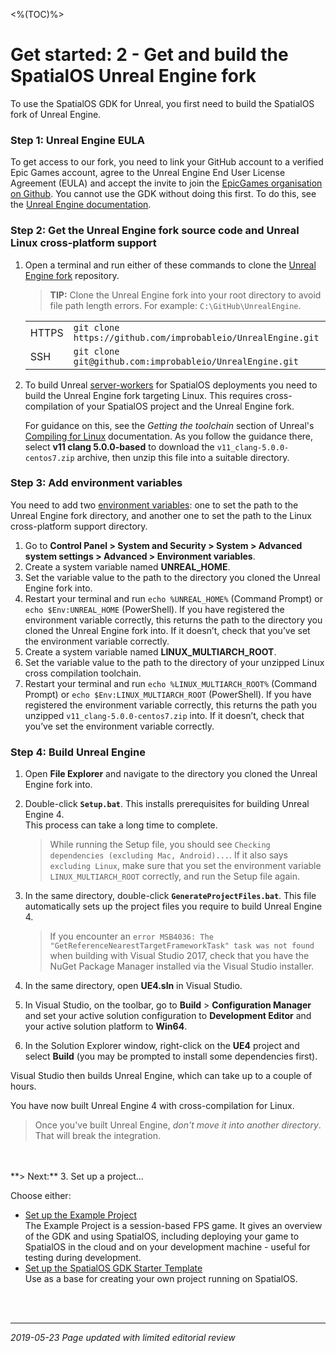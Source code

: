 <%(TOC)%>
# Get started: 2 - Get and build the SpatialOS Unreal Engine fork

To use the SpatialOS GDK for Unreal, you first need to build the SpatialOS fork of Unreal Engine.

### Step 1: Unreal Engine EULA

To get access to our fork, you need to link your GitHub account to a verified Epic Games account, agree to the Unreal Engine End User License Agreement (EULA) and accept the invite to join the [EpicGames organisation on Github](https://github.com/EpicGames). You cannot use the GDK without doing this first. To do this, see the [Unreal Engine documentation](https://www.unrealengine.com/en-US/ue4-on-github).

### Step 2: Get the Unreal Engine fork source code and Unreal Linux cross-platform support

1.  Open a terminal and run either of these commands to clone the [Unreal Engine fork](https://github.com/improbableio/UnrealEngine) repository.

    > **TIP:** Clone the Unreal Engine fork into your root directory to avoid file path length errors. For example: `C:\GitHub\UnrealEngine`. 

    |     |     |
    | --- | --- |
    | HTTPS | `git clone https://github.com/improbableio/UnrealEngine.git` |
    | SSH |`git clone git@github.com:improbableio/UnrealEngine.git`

2.  To build Unreal [server-workers]({{urlRoot}}/content/spatialos-concepts/workers-and-load-balancing#worker-instances-and-worker-types) for SpatialOS deployments you need to build the Unreal Engine fork targeting Linux. This requires cross-compilation of your SpatialOS project and the Unreal Engine fork.

    For guidance on this, see the _Getting the toolchain_ section of Unreal's [Compiling for Linux](https://wiki.unrealengine.com/Compiling_For_Linux) documentation. As you follow the guidance there, select **v11 clang 5.0.0-based** to download the `v11_clang-5.0.0-centos7.zip` archive, then unzip this file into a suitable directory.

### Step 3: Add environment variables

You need to add two [environment variables](https://docs.microsoft.com/en-us/windows/desktop/procthread/environment-variables): one to set the path to the Unreal Engine fork directory, and another one to set the path to the Linux cross-platform support directory.

1. Go to **Control Panel > System and Security > System > Advanced system settings > Advanced > Environment variables**.
2. Create a system variable named **UNREAL_HOME**.
3. Set the variable value to the path to the directory you cloned the Unreal Engine fork into.
4. Restart your terminal and run `echo %UNREAL_HOME%` (Command Prompt) or `echo $Env:UNREAL_HOME` (PowerShell). If you have registered the environment variable correctly, this returns the path to the directory you cloned the Unreal Engine fork into. If it doesn’t, check that you’ve set the environment variable correctly.
5. Create a system variable named **LINUX_MULTIARCH_ROOT**.
6. Set the variable value to the path to the directory of your unzipped Linux cross compilation toolchain.
7. Restart your terminal and run `echo %LINUX_MULTIARCH_ROOT%` (Command Prompt) or `echo $Env:LINUX_MULTIARCH_ROOT` (PowerShell). If you have registered the environment variable correctly, this returns the path you unzipped `v11_clang-5.0.0-centos7.zip` into. If it doesn’t, check that you’ve set the environment variable correctly.

### Step 4: Build Unreal Engine

1. Open **File Explorer** and navigate to the directory you cloned the Unreal Engine fork into.

1. Double-click **`Setup.bat`**.
This installs prerequisites for building Unreal Engine 4.<br>
This process can take a long time to complete.

	> While running the Setup file, you should see `Checking dependencies (excluding Mac, Android)...`. If it also says `excluding Linux`, make sure that you set the environment variable `LINUX_MULTIARCH_ROOT` correctly, and run the Setup file again.

1. In the same directory, double-click **`GenerateProjectFiles.bat`**. This file automatically sets up the project files you require to build Unreal Engine 4.<br/>

	> If you encounter an `error MSB4036: The "GetReferenceNearestTargetFrameworkTask" task was not found` when building with Visual Studio 2017, check that you have the NuGet Package Manager installed via the Visual Studio installer.	

1. In the same directory, open **UE4.sln** in Visual Studio.
1. In Visual Studio, on the toolbar, go to **Build** > **Configuration Manager** and set your active solution configuration to **Development Editor** and your active solution platform to **Win64**.
1. In the Solution Explorer window, right-click on the **UE4** project and select **Build** (you may be prompted to install some dependencies first). <br>

Visual Studio then builds Unreal Engine, which can take up to a couple of hours.

You have now built Unreal Engine 4 with cross-compilation for Linux.

> Once you've built Unreal Engine, *don't move it into another directory*. That will break the integration.

</br>
</br>
**> Next:** 3. Set up a project...</br>

Choose either:

* [Set up the Example Project]({{urlRoot}}/content/get-started/example-project/exampleproject-intro) </br>
The Example Project is a session-based FPS game. It gives an overview of the GDK and using SpatialOS, including deploying your game to SpatialOS in the cloud and on your development machine -  useful for testing during development.
* [Set up the SpatialOS GDK Starter Template]({{urlRoot}}/content/get-started/gdk-template) </br>
Use as a base for creating your own project running on SpatialOS.

<br/>
<br/>

------
_2019-05-23 Page updated with limited editorial review_

